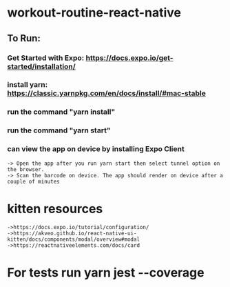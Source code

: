 # workout-routine-react-native

## To Run:
### Get Started with Expo: https://docs.expo.io/get-started/installation/
### install yarn: https://classic.yarnpkg.com/en/docs/install/#mac-stable
### run the command "yarn install"
### run the command "yarn start" 
### can view the app on device by installing Expo Client 
    -> Open the app after you run yarn start then select tunnel option on the browser.
    -> Scan the barcode on device. The app should render on device after a couple of minutes
# kitten resources
    ->https://docs.expo.io/tutorial/configuration/
    ->https://akveo.github.io/react-native-ui-kitten/docs/components/modal/overview#modal
    ->https://reactnativeelements.com/docs/card
# For tests run yarn jest --coverage
